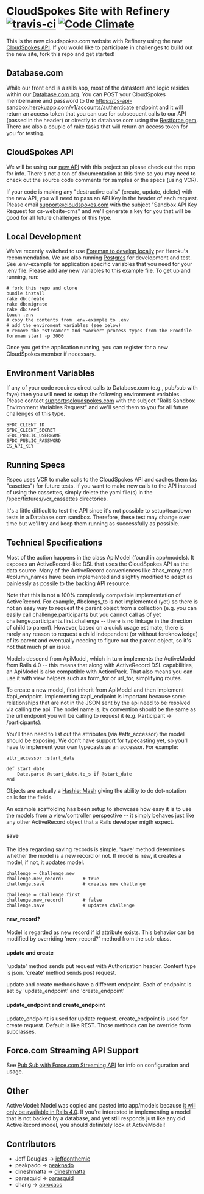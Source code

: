 # CloudSpokes Site with Refinery [![travis-ci](https://travis-ci.org/cloudspokes/cs-website-cms.png)](https://travis-ci.org/cloudspokes/cs-website-cms) [![Code Climate](https://codeclimate.com/badge.png)](https://codeclimate.com/github/cloudspokes/cs-website-cms)

This is the new cloudspokes.com website with Refinery using
the new [CloudSpokes API](https://github.com/cloudspokes/cs-api). 
If you would like to participate in challenges to build out the 
new site, fork this repo and get started!

## Database.com

While our front end is a rails app, most of the datastore and logic resides within our [Database.com org](http://database.com/). You can POST your CloudSpokes membername and password to the https://cs-api-sandbox.herokuapp.com/v1/accounts/authenticate endpoint and it will return an access token that you can use for subsequent calls to our API (passed in the header) or directly to database.com using the [Restforce gem](https://github.com/ejholmes/restforce). There are also a couple of rake tasks that will return an access token for you for testing.

## CloudSpokes API

We will be using our [new API](https://github.com/cloudspokes/cs-api) with this project so please check out the repo for info. There's not a ton of documentation at this time so you may need to check out the source code comments for samples or the specs (using VCR).

If your code is making any "destructive calls" (create, update, delete) with the new API, you will need to pass an API Key in the header of each request. Please email support@cloudspokes.com with the subject "Sandbox API Key Request for cs-website-cms" and we'll generate a key for you that will be good for all future challenges of this type.

## Local Development

We've recently switched to use [Foreman to develop locally](https://devcenter.heroku.com/articles/procfile) per Heroku's recommendation. We are also running [Postgres](http://postgresapp.com/) for development and test. See .env-example for application specific variables that you need for your .env file. Please add any new variables to this example file. To get up and running, run:

	# fork this repo and clone
	bundle install
	rake db:create
	rake db:migrate
	rake db:seed
	touch .env
	# copy the contents from .env-example to .env
	# add the enviroment variables (see below)
	# remove the "streamer" and "worker" process types from the Procfile
	foreman start -p 3000

Once you get the application running, you can register for a new CloudSpokes member if necessary.

## Environment Variables

If any of your code requires direct calls to Database.com (e.g., pub/sub with faye) then you will need to setup the following environment variables. Please contact support@cloudspokes.com with the subject "Rails Sandbox Environment Variables Request" and we'll send them to you for all future challenges of this type.

	SFDC_CLIENT_ID
	SFDC_CLIENT_SECRET
	SFDC_PUBLIC_USERNAME
	SFDC_PUBLIC_PASSWORD
	CS_API_KEY

## Running Specs

Rspec uses VCR to make calls to the CloudSpokes API and caches them (as "casettes") for future tests. If you want to make new calls to the API instead of using the cassettes, simply delete the yaml file(s) in the /spec/fixtures/vcr_cassettes directories. 

It's a little difficult to test the API since it's not possible to setup/teardown tests in a Database.com sandbox. Therefore, these test may change over time but we'll try and keep them running as successfully as possible.

## Technical Specifications

Most of the action happens in the class ApiModel (found in app/models). It exposes an ActiveRecord-like DSL that uses the CloudSpokes API as the data source. Many of the ActiveRecord conveniences like #has_many and #column_names have been implemented and slightly modified to adapt as painlessly as possile to the backing API resource.

Note that this is not a 100% completely compatible implementation of ActiveRecord. For example, #belongs_to is not implemented (yet) so there is not an easy way to request the parent object from a collection (e.g. you can easily call challenge.participants but you cannot call as of yet challenge.participants.first.challenge -- there is no linkage in the direction of child to parent). However, based on a quick usage estimate, there is rarely any reason to request a child independent (or without foreknowledge) of its parent and eventually needing to figure out the parent object, so it's not that much pf an issue.

Models descend from ApiModel, which in turn implements the ActiveModel from Rails 4.0 -- this means that along with ActiveRecord DSL capabilities, an ApiModel is also compatible with ActionPack. That also means you can use it with view helpers such as form_for or url_for, simplifying routes.

To create a new model, first inherit from ApiModel and then implement #api_endpoint. Implementing #api_endpoint is important because some relationships that are not in the JSON sent by the api need to be resolved via calling the api. The nodel name is, by convention should be the same as the url endpoint you will be calling to request it (e.g. Participant -> /participants).

You'll then need to list out the attributes (via #attr_accessor) the model should be exposing. We don't have support for typecasting yet, so you'll have to implement your own typecasts as an accessor. For example:

	attr_accessor :start_date

	def start_date
		Date.parse @start_date.to_s if @start_date
	end

Objects are actually a [Hashie::Mash](http://rdoc.info/github/intridea/hashie/Hashie/Mash) giving the ability to do dot-notation calls for the fields.

An example scaffolding has been setup to showcase how easy it is to use the models from a view/controller perspective -- it simply behaves just like any other ActiveRecord object that a Rails developer migth expect.

#### save ####

The idea regarding saving records is simple. 'save' method determines whether the model is a new record or not. If model is new, it creates a model, if not, it updates model. 

	challenge = Challenge.new
	challenge.new_record?       # true
	challenge.save              # creates new challenge

	challenge = Challenge.first
	challenge.new_record?       # false
	challenge.save              # updates challenge

#### new_record?  ####
Model is regarded as new record if id attribute exists. This behavior can be modified by overriding 'new_record?' method from the sub-class.
  
#### update and create ####
'update' method sends put request with Authorization header. Content type is json. 'create' method sends post request. 

update and create methods have a different endpoint. Each of endpoint is set by 'update_endpoint' and 'create_endpoint'

#### update_endpoint and create_endpoint  ####
update_endpoint is used for update request. 
create_endpoint is used for create request.
Default is like REST. Those methods can be override form subclasses.

## Force.com Streaming API Support

See [Pub Sub with Force.com Streaming API](https://github.com/cloudspokes/cs-website-cms/wiki/Pub-Sub-with-Force.com-Streaming-API) for info on configuration and usage.

## Other

ActiveModel::Model was copied and pasted into app/models because [it will only be available in Rails 4.0](http://blog.plataformatec.com.br/2012/03/barebone-models-to-use-with-actionpack-in-rails-4-0/). If you're interested in implementing a model that is not backed by a database, and yet still responds just like any old ActiveRecord model, you should definitely look at ActiveModel!

## Contributors

* Jeff Douglas -> [jeffdonthemic](https://github.com/jeffdonthemic)
* peakpado -> [peakpado](https://github.com/peakpado)
* dineshmatta -> [dineshmatta](https://github.com/dineshmatta)
* parasquid -> [parasquid](https://github.com/parasquid)
* chang -> [aproxacs](https://github.com/aproxacs)
